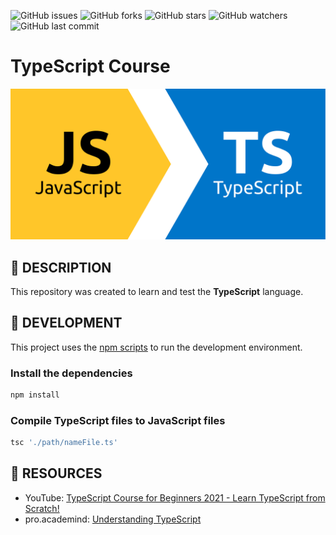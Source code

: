 ![GitHub issues](https://img.shields.io/github/issues/beatrizsmerino/typescript-course)
![GitHub forks](https://img.shields.io/github/forks/beatrizsmerino/typescript-course)
![GitHub stars](https://img.shields.io/github/stars/beatrizsmerino/typescript-course)
![GitHub watchers](https://img.shields.io/github/watchers/beatrizsmerino/typescript-course)
![GitHub last commit](https://img.shields.io/github/last-commit/beatrizsmerino/typescript-course)

# TypeScript Course

![Typescript Course](README/images/typescript-course.svg)

## 📌 DESCRIPTION

This repository was created to learn and test the **TypeScript** language.

## 📌 DEVELOPMENT

This project uses the [npm scripts](https://docs.npmjs.com/cli/scripts) to run the development environment.

### Install the dependencies

```bash
npm install
```

### Compile TypeScript files to JavaScript files

```bash
tsc './path/nameFile.ts'
```

## 📌 RESOURCES

- YouTube: [TypeScript Course for Beginners 2021 - Learn TypeScript from Scratch!](https://www.youtube.com/watch?v=BwuLxPH8IDs)
- pro.academind: [Understanding TypeScript](https://pro.academind.com/p/understanding-typescript)